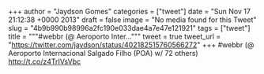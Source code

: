 
+++
author = "Jaydson Gomes"
categories = ["tweet"]
date = "Sun Nov 17 21:12:38 +0000 2013"
draft = false
image = "No media found for this Tweet"
slug = "4b9b990b98996a2fc190e033dae4a7e47e121921"
tags = ["tweet"]
title = """#webbr (@ Aeroporto Inter..."""
tweet = true
tweet_url = "https://twitter.com/jaydson/status/402182515760566272"
+++
#webbr (@ Aeroporto Internacional Salgado Filho (POA) w/ 72 others) http://t.co/z4TrIVsVbc
